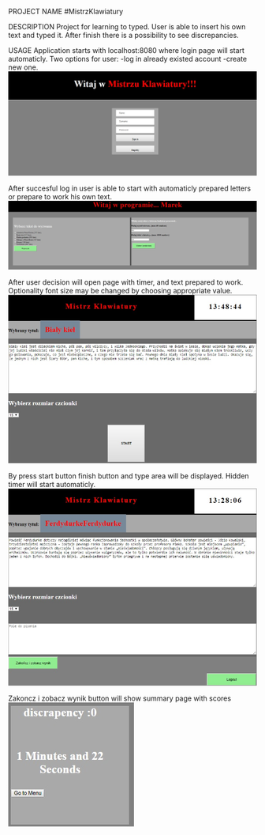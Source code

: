 PROJECT NAME
#MistrzKlawiatury

DESCRIPTION
Project for learning to typed. User is able to insert his own text and
typed it. After finish there is a possibility to see discrepancies.

USAGE
Application starts with localhost:8080 where login page will start automaticly.
Two options for user:
-log in already existed account
-create new one.
![](image/loginPage.jpg)

After succesful log in user is able to start with automaticly prepared letters or prepare to work his own text.
![](image/choose.jpg)

After user decision will open page with timer, and text prepared to work.
Optionality font size may be changed by choosing appropriate value.
![](image/afterChoose.jpg)

By press start button finish button and type area will be displayed. Hidden timer will start automaticly.
![](image/typedArea.jpg)

Zakoncz i zobacz wynik button will show summary page with scores
![](image/summary.jpg)
